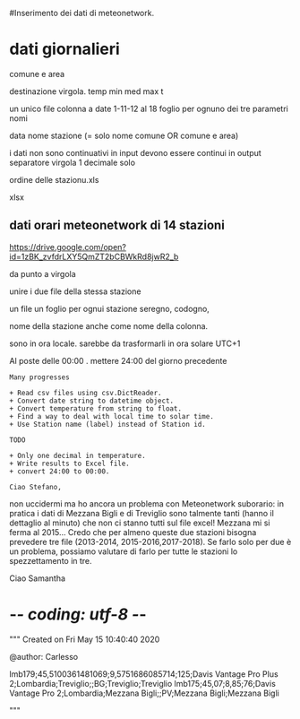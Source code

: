 #Inserimento dei dati di meteonetwork.

# dati giornalieri

comune e area

destinazione virgola.
temp min med max t

un unico file 
colonna a date 1-11-12 al 18
foglio per ognuno dei tre parametri
nomi

data
nome stazione (= solo nome comune OR comune e area)

i dati non sono continuativi in input
devono essere continui in output
separatore virgola
1 decimale solo

ordine delle stazionu.xls

xlsx



## dati orari meteonetwork di 14 stazioni

https://drive.google.com/open?id=1zBK_zvfdrLXY5QmZT2bCBWkRd8jwR2_b



da punto a virgola

unire i due file della stessa stazione

un file 
un foglio per ognui stazione
seregno, codogno, 

nome della stazione anche come nome della colonna.

sono in ora locale. 
sarebbe da trasformarli in ora solare UTC+1

Al poste delle 00:00 . mettere 24:00 del giorno precedente


    Many progresses
    
    + Read csv files using csv.DictReader.
    + Convert date string to datetime object.
    + Convert temperature from string to float.
    + Find a way to deal with local time to solar time.
    + Use Station name (label) instead of Station id.
    
    TODO
    
    + Only one decimal in temperature.
    + Write results to Excel file.
    + convert 24:00 to 00:00.
    
    Ciao Stefano,
non uccidermi ma ho ancora un problema con Meteonetwork suborario: in pratica i dati di Mezzana Bigli e di Treviglio sono talmente tanti (hanno il dettaglio al minuto) che non ci stanno tutti sul file excel! Mezzana mi si ferma al 2015...
Credo che per almeno queste due stazioni bisogna prevedere tre file (2013-2014, 2015-2016,2017-2018).
Se farlo solo per due è un problema, possiamo valutare di farlo per tutte le stazioni lo spezzettamento in tre.

Ciao
Samantha


# -*- coding: utf-8 -*-
"""
Created on Fri May 15 10:40:40 2020

@author: Carlesso


lmb179;45,5100361481069;9,5751686085714;125;Davis Vantage Pro Plus 2;Lombardia;Treviglio;;BG;Treviglio;Treviglio
lmb175;45,07;8,85;76;Davis Vantage Pro 2;Lombardia;Mezzana Bigli;;PV;Mezzana Bigli;Mezzana Bigli

"""
